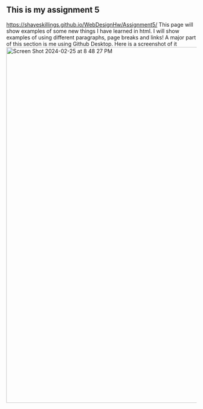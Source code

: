 ## This is my assignment 5
https://shayeskillings.github.io/WebDesignHw/Assignment5/
This page will show examples of some new things I have learned in html. I will show examples of using different paragraphs, page breaks and links! A major part of this section is me using Github Desktop. Here is a screenshot of it
<img width="941" alt="Screen Shot 2024-02-25 at 8 48 27 PM" src="https://github.com/ShayeSkillings/Assignment-5/assets/157052970/b07eb42f-4c8a-4d13-ae72-608e9b0f3e21">
